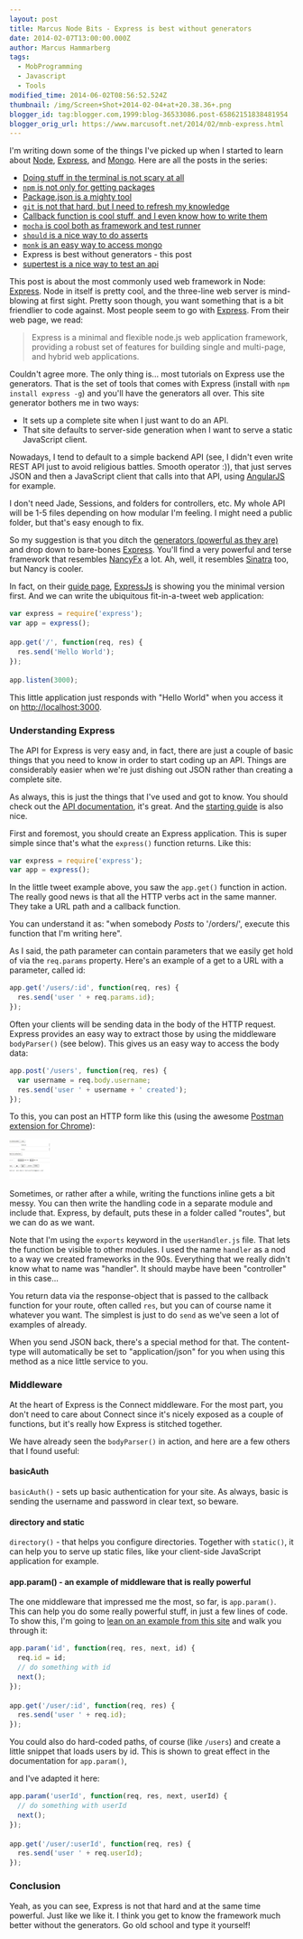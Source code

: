 ```yaml
---
layout: post
title: Marcus Node Bits - Express is best without generators
date: 2014-02-07T13:00:00.000Z
author: Marcus Hammarberg
tags:
  - MobProgramming
  - Javascript
  - Tools
modified_time: 2014-06-02T08:56:52.524Z
thumbnail: /img/Screen+Shot+2014-02-04+at+20.38.36+.png
blogger_id: tag:blogger.com,1999:blog-36533086.post-65862151838481954
blogger_orig_url: https://www.marcusoft.net/2014/02/mnb-express.html
---
```


I'm writing down some of the things I've picked up when I started to learn about [Node](http://nodejs.org/), [Express](http://expressjs.com/), and [Mongo](http://www.mongodb.org/). Here are all the posts in the series:

- [Doing stuff in the terminal is not scary at all](https://www.marcusoft.net/2014/02/mnb-terminal.html)
- [`npm` is not only for getting packages](https://www.marcusoft.net/2014/02/mnb-npm.html)
- [Package.json is a mighty tool](https://www.marcusoft.net/2014/02/mnb-packagejson.html)
- [`git` is not that hard, but I need to refresh my knowledge](https://www.marcusoft.net/2014/02/mnb-git.html)
- [Callback function is cool stuff, and I even know how to write them](https://www.marcusoft.net/2014/02/mnb-callbacks.html)
- [`mocha` is cool both as framework and test runner](https://www.marcusoft.net/2014/02/mnb-mocha.html)
- [`should` is a nice way to do asserts](https://www.marcusoft.net/2014/02/mnb-should.html)
- [`monk` is an easy way to access mongo](https://www.marcusoft.net/2014/02/mnb-monk.html)
- Express is best without generators - this post
- [supertest is a nice way to test an api](https://www.marcusoft.net/2014/02/mnb-supertest.html)

This post is about the most commonly used web framework in Node: [Express](http://expressjs.com/). Node in itself is pretty cool, and the three-line web server is mind-blowing at first sight. Pretty soon though, you want something that is a bit friendlier to code against. Most people seem to go with [Express](http://expressjs.com/). From their web page, we read:

> Express is a minimal and flexible node.js web application framework, providing a robust set of features for building single and multi-page, and hybrid web applications.

Couldn't agree more. The only thing is... most tutorials on Express use the generators. That is the set of tools that comes with Express (install with `npm install express -g`) and you'll have the generators all over. This site generator bothers me in two ways:

- It sets up a complete site when I just want to do an API.
- That site defaults to server-side generation when I want to serve a static JavaScript client.

Nowadays, I tend to default to a simple backend API (see, I didn't even write REST API just to avoid religious battles. Smooth operator :)), that just serves JSON and then a JavaScript client that calls into that API, using [AngularJS](http://angularjs.org/) for example.

I don't need Jade, Sessions, and folders for controllers, etc. My whole API will be 1-5 files depending on how modular I'm feeling. I might need a public folder, but that's easy enough to fix.

So my suggestion is that you ditch the [generators (powerful as they are)](http://expressjs.com/guide.html#executable) and drop down to bare-bones [Express](http://expressjs.com/). You'll find a very powerful and terse framework that resembles [NancyFx](http://nancyfx.org/) a lot. Ah, well, it resembles [Sinatra](http://www.sinatrarb.com/) too, but Nancy is cooler.

In fact, on their [guide page](http://expressjs.com/guide.html#executable), [ExpressJs](http://expressjs.com/) is showing you the minimal version first. And we can write the ubiquitous fit-in-a-tweet web application:

```javascript
var express = require('express');
var app = express();

app.get('/', function(req, res) {
  res.send('Hello World');
});

app.listen(3000);
```

This little application just responds with "Hello World" when you access it on [http://localhost:3000](http://localhost:3000/).

### Understanding Express

The API for Express is very easy and, in fact, there are just a couple of basic things that you need to know in order to start coding up an API. Things are considerably easier when we're just dishing out JSON rather than creating a complete site.

As always, this is just the things that I've used and got to know. You should check out the [API documentation](http://expressjs.com/api.html), it's great. And the [starting guide](http://expressjs.com/guide.html) is also nice.

First and foremost, you should create an Express application. This is super simple since that's what the `express()` function returns. Like this:

```javascript
var express = require('express');
var app = express();
```

In the little tweet example above, you saw the `app.get()` function in action. The really good news is that all the HTTP verbs act in the same manner. They take a URL path and a callback function.

You can understand it as: "when somebody *Posts* to '/orders/', execute this function that I'm writing here".

As I said, the path parameter can contain parameters that we easily get hold of via the `req.params` property. Here's an example of a get to a URL with a parameter, called id:

```javascript
app.get('/users/:id', function(req, res) {
  res.send('user ' + req.params.id);
});
```

Often your clients will be sending data in the body of the HTTP request. Express provides an easy way to extract those by using the middleware `bodyParser()` (see below). This gives us an easy way to access the body data:

```javascript
app.post('/users', function(req, res) {
  var username = req.body.username;
  res.send('user ' + username + ' created');
});
```

To this, you can post an HTTP form like this (using the awesome [Postman extension for Chrome](http://www.getpostman.com/)):

![Screen Shot](/img/Screen+Shot+2014-02-04+at+20.38.36+.png)

Sometimes, or rather after a while, writing the functions inline gets a bit messy. You can then write the handling code in a separate module and include that. Express, by default, puts these in a folder called "routes", but we can do as we want.

Note that I'm using the `exports` keyword in the `userHandler.js` file. That lets the function be visible to other modules. I used the name `handler` as a nod to a way we created frameworks in the 90s. Everything that we really didn't know what to name was "handler". It should maybe have been "controller" in this case...

You return data via the response-object that is passed to the callback function for your route, often called `res`, but you can of course name it whatever you want. The simplest is just to do `send` as we've seen a lot of examples of already.

When you send JSON back, there's a special method for that. The content-type will automatically be set to "application/json" for you when using this method as a nice little service to you.

### Middleware

At the heart of Express is the Connect middleware. For the most part, you don't need to care about Connect since it's nicely exposed as a couple of functions, but it's really how Express is stitched together.

We have already seen the `bodyParser()` in action, and here are a few others that I found useful:

#### basicAuth

`basicAuth()` - sets up basic authentication for your site. As always, basic is sending the username and password in clear text, so beware.

#### directory and static

`directory()` - that helps you configure directories. Together with `static()`, it can help you to serve up static files, like your client-side JavaScript application for example.

#### app.param() - an example of middleware that is really powerful

The one middleware that impressed me the most, so far, is `app.param()`. This can help you do some really powerful stuff, in just a few lines of code. To show this, I'm going to [lean on an example from this site](http://webapplog.com/tutorial-node-js-and-mongodb-json-rest-api-server-with-mongoskin-and-express-js/) and walk you through it:

```javascript
app.param('id', function(req, res, next, id) {
  req.id = id;
  // do something with id
  next();
});

app.get('/user/:id', function(req, res) {
  res.send('user ' + req.id);
});
```

You could also do hard-coded paths, of course (like `/users`) and create a little snippet that loads users by id. This is shown to great effect in the documentation for `app.param()`,

 and I've adapted it here:

```javascript
app.param('userId', function(req, res, next, userId) {
  // do something with userId
  next();
});

app.get('/user/:userId', function(req, res) {
  res.send('user ' + req.userId);
});
```

### Conclusion

Yeah, as you can see, Express is not that hard and at the same time powerful. Just like we like it. I think you get to know the framework much better without the generators. Go old school and type it yourself!
